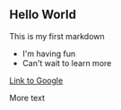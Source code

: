 ## Hello World

This is my first markdown

* I'm having fun
* Can't wait to learn more

[Link to Google](httpL://www.google.com)

More text
